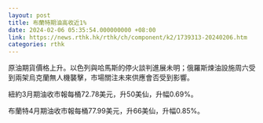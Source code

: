 ```yaml
---
layout: post
title: 布蘭特期油高收近1%
date: 2024-02-06 05:35:54.000000000 +08:00
link: https://news.rthk.hk/rthk/ch/component/k2/1739313-20240206.htm
categories: rthk
---
```


原油期貨價格上升。以色列與哈馬斯的停火談判進展未明；俄羅斯煉油設施周六受到兩架烏克蘭無人機襲擊，市場關注未來供應會否受到影響。

紐約3月期油收市報每桶72.78美元，升50美仙，升幅0.69%。

布蘭特4月期油收市報每桶77.99美元，升66美仙，升幅0.85%。
